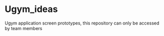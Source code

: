 # Ugym_ideas
Ugym application screen prototypes, this repository can only be accessed by team members
